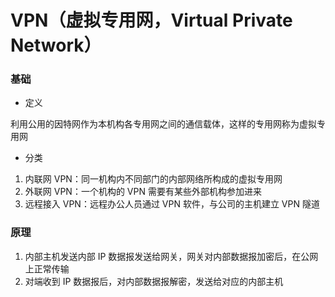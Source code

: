 # VPN（虚拟专用网，Virtual Private Network）


### 基础

* 定义

利用公用的因特网作为本机构各专用网之间的通信载体，这样的专用网称为虚拟专用网

* 分类

1. 内联网 VPN：同一机构内不同部门的内部网络所构成的虚拟专用网
2. 外联网 VPN：一个机构的 VPN 需要有某些外部机构参加进来
3. 远程接入 VPN：远程办公人员通过 VPN 软件，与公司的主机建立 VPN 隧道


### 原理

1. 内部主机发送内部 IP 数据报发送给网关，网关对内部数据报加密后，在公网上正常传输
2. 对端收到 IP 数据报后，对内部数据报解密，发送给对应的内部主机
